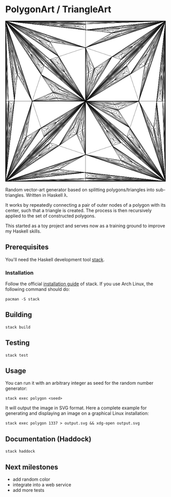# PolygonArt / TriangleArt

![Example](data/demo.png)

Random vector-art generator based on splitting polygons/triangles into
sub-triangles. Written in Haskell λ.

It works by repeatedly connecting a pair of outer nodes of a polygon
with its center, such that a triangle is created. The process is
then recursively applied to the set of constructed polygons.

This started as a toy project and serves now as a training ground to
improve my Haskell skills.

## Prerequisites
You'll need the Haskell development tool [stack](https://haskellstack.org).

### Installation
Follow the official [installation guide](https://docs.haskellstack.org/en/stable/install_and_upgrade/) of stack.
If you use Arch Linux, the following command should do:

```console
pacman -S stack
```

## Building
```console
stack build
```

## Testing
```console
stack test
```

## Usage
You can run it with an arbitrary integer as seed for the random number generator:
```console
stack exec polygon <seed>
```

It will output the image in SVG format.
Here a complete example for generating and displaying an image on a graphical Linux installation:

```console
stack exec polygon 1337 > output.svg && xdg-open output.svg
```

## Documentation (Haddock)
```console
stack haddock
```

## Next milestones
* add random color
* integrate into a web service
* add more tests

